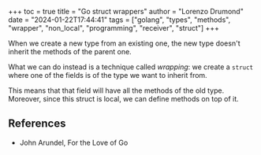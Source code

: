 +++
toc = true
title = "Go struct wrappers"
author = "Lorenzo Drumond"
date = "2024-01-22T17:44:41"
tags = ["golang",  "types",  "methods",  "wrapper",  "non_local",  "programming",  "receiver",  "struct"]
+++


When we create a new type from an existing one, the new type doesn't inherit the methods of the parent one.

What we can do instead is a technique called _wrapping_: we create a `struct` where one of the fields is of the type we want to inherit from.

This means that that field will have all the methods of the old type. Moreover, since this struct is local, we can define methods on top of it.

## References
- John Arundel, For the Love of Go
